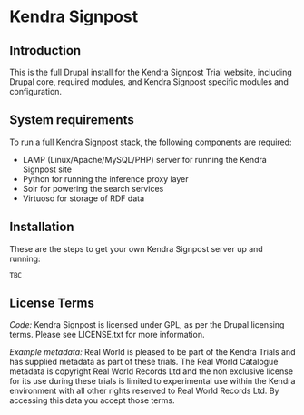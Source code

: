 # Kendra Signpost

## Introduction

This is the full Drupal install for the Kendra Signpost Trial website, including
Drupal core, required modules, and Kendra Signpost specific modules and 
configuration.

## System requirements

To run a full Kendra Signpost stack, the following components are required:

 * LAMP (Linux/Apache/MySQL/PHP) server for running the Kendra Signpost site
 * Python for running the inference proxy layer
 * Solr for powering the search services
 * Virtuoso for storage of RDF data

## Installation 

These are the steps to get your own Kendra Signpost server up and running:

    TBC

## License Terms

*Code:* Kendra Signpost is licensed under GPL, as per the Drupal licensing 
terms. Please see LICENSE.txt for more information.

*Example metadata:* Real World is pleased to be part of the Kendra Trials and 
has supplied metadata as part of these trials. The Real World Catalogue metadata 
is copyright Real World Records Ltd and the non exclusive license for its use 
during these trials is limited to experimental use within the Kendra environment
with all other rights reserved to Real World Records Ltd. By accessing this data
you accept those terms.



